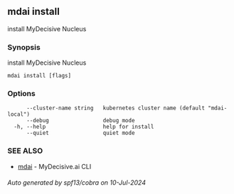 ## mdai install

install MyDecisive Nucleus

### Synopsis

install MyDecisive Nucleus

```
mdai install [flags]
```

### Options

```
      --cluster-name string   kubernetes cluster name (default "mdai-local")
      --debug                 debug mode
  -h, --help                  help for install
      --quiet                 quiet mode
```

### SEE ALSO

* [mdai](mdai.md)	 - MyDecisive.ai CLI

###### Auto generated by spf13/cobra on 10-Jul-2024
